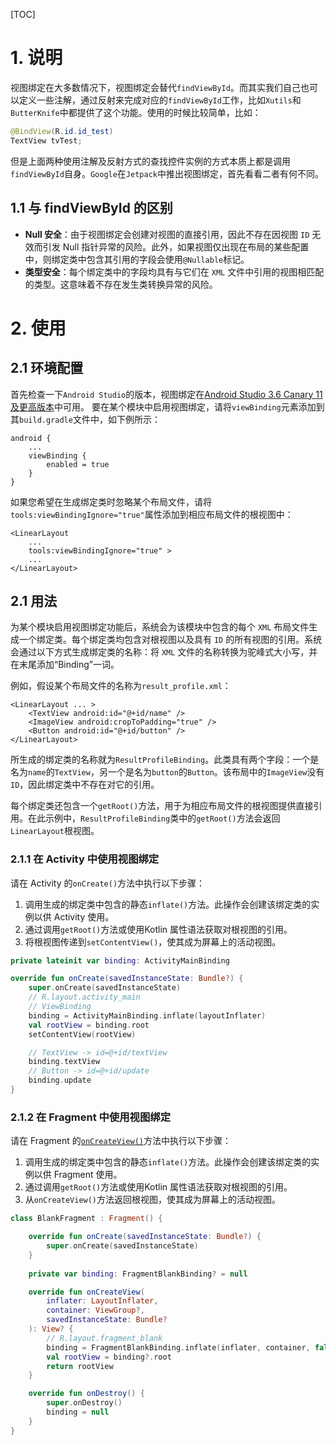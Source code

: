 [TOC]
# 1. 说明
视图绑定在大多数情况下，视图绑定会替代`findViewById`。而其实我们自己也可以定义一些注解，通过反射来完成对应的`findViewById`工作，比如`Xutils`和`ButterKnife`中都提供了这个功能。使用的时候比较简单，比如：
```java
@BindView(R.id.id_test)
TextView tvTest;
```
但是上面两种使用注解及反射方式的查找控件实例的方式本质上都是调用`findViewById`自身。`Google`在`Jetpack`中推出视图绑定，首先看看二者有何不同。

## 1.1 与 findViewById 的区别
*   **Null 安全**：由于视图绑定会创建对视图的直接引用，因此不存在因视图 `ID` 无效而引发 Null 指针异常的风险。此外，如果视图仅出现在布局的某些配置中，则绑定类中包含其引用的字段会使用`@Nullable`标记。
*   **类型安全**：每个绑定类中的字段均具有与它们在 `XML` 文件中引用的视图相匹配的类型。这意味着不存在发生类转换异常的风险。

# 2. 使用
## 2.1 环境配置
首先检查一下`Android Studio`的版本，视图绑定在[Android Studio 3.6 Canary 11 及更高版本](https://developer.android.google.cn/studio/preview)中可用。
要在某个模块中启用视图绑定，请将`viewBinding`元素添加到其`build.gradle`文件中，如下例所示：
~~~
android {
    ...
    viewBinding {
        enabled = true
    }
}
~~~
如果您希望在生成绑定类时忽略某个布局文件，请将`tools:viewBindingIgnore="true"`属性添加到相应布局文件的根视图中：
~~~
<LinearLayout            
    ...            
    tools:viewBindingIgnore="true" >        
    ...    
</LinearLayout>    
~~~
## 2.1 用法
为某个模块启用视图绑定功能后，系统会为该模块中包含的每个 `XML` 布局文件生成一个绑定类。每个绑定类均包含对根视图以及具有 `ID` 的所有视图的引用。系统会通过以下方式生成绑定类的名称：将 `XML` 文件的名称转换为驼峰式大小写，并在末尾添加“Binding”一词。

例如，假设某个布局文件的名称为`result_profile.xml`：
~~~
<LinearLayout ... >
    <TextView android:id="@+id/name" />
    <ImageView android:cropToPadding="true" />
    <Button android:id="@+id/button" />
</LinearLayout>
~~~
所生成的绑定类的名称就为`ResultProfileBinding`。此类具有两个字段：一个是名为`name`的`TextView`，另一个是名为`button`的`Button`。该布局中的`ImageView`没有 `ID`，因此绑定类中不存在对它的引用。

每个绑定类还包含一个`getRoot()`方法，用于为相应布局文件的根视图提供直接引用。在此示例中，`ResultProfileBinding`类中的`getRoot()`方法会返回`LinearLayout`根视图。

### 2.1.1 在 Activity 中使用视图绑定
请在 Activity 的`onCreate()`方法中执行以下步骤：
1.  调用生成的绑定类中包含的静态`inflate()`方法。此操作会创建该绑定类的实例以供 Activity 使用。
2.  通过调用`getRoot()`方法或使用Kotlin 属性语法获取对根视图的引用。
3.  将根视图传递到`setContentView()`，使其成为屏幕上的活动视图。

~~~kotlin
private lateinit var binding: ActivityMainBinding

override fun onCreate(savedInstanceState: Bundle?) {
    super.onCreate(savedInstanceState)
    // R.layout.activity_main
    // ViewBinding
    binding = ActivityMainBinding.inflate(layoutInflater)
    val rootView = binding.root
    setContentView(rootView)

    // TextView -> id=@+id/textView
    binding.textView
    // Button -> id=@+id/update
    binding.update
}
~~~
### 2.1.2 在 Fragment 中使用视图绑定
请在 Fragment 的[`onCreateView()`](https://developer.android.google.cn/reference/kotlin/androidx/fragment/app/Fragment#oncreateview)方法中执行以下步骤：

1.  调用生成的绑定类中包含的静态`inflate()`方法。此操作会创建该绑定类的实例以供 Fragment 使用。
2.  通过调用`getRoot()`方法或使用Kotlin 属性语法获取对根视图的引用。
3.  从`onCreateView()`方法返回根视图，使其成为屏幕上的活动视图。

~~~kotlin
class BlankFragment : Fragment() {

    override fun onCreate(savedInstanceState: Bundle?) {
        super.onCreate(savedInstanceState)
    }
    
    private var binding: FragmentBlankBinding? = null

    override fun onCreateView(
        inflater: LayoutInflater,
        container: ViewGroup?,
        savedInstanceState: Bundle?
    ): View? {
        // R.layout.fragment_blank
        binding = FragmentBlankBinding.inflate(inflater, container, false)
        val rootView = binding?.root
        return rootView
    }

    override fun onDestroy() {
        super.onDestroy()
        binding = null
    }
}
~~~
